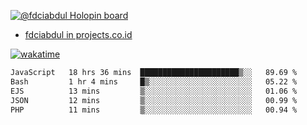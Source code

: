 [![@fdciabdul Holopin board](https://holopin.io/api/user/board?user=fdciabdul)](https://holopin.io/@fdciabdul)

- [fdciabdul in projects.co.id](https://projects.co.id/public/browse_users/view/496e26/fdciabdul)



[![wakatime](https://wakatime.com/badge/user/87646243-158a-4241-a3cb-668e1fa2dbb8.svg)](https://wakatime.com/@87646243-158a-4241-a3cb-668e1fa2dbb8)
<!--START_SECTION:waka-->

```txt
JavaScript   18 hrs 36 mins  ██████████████████████▒░░   89.69 %
Bash         1 hr 4 mins     █▒░░░░░░░░░░░░░░░░░░░░░░░   05.22 %
EJS          13 mins         ▒░░░░░░░░░░░░░░░░░░░░░░░░   01.06 %
JSON         12 mins         ▒░░░░░░░░░░░░░░░░░░░░░░░░   00.99 %
PHP          11 mins         ▒░░░░░░░░░░░░░░░░░░░░░░░░   00.94 %
```

<!--END_SECTION:waka-->
